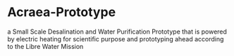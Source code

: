 # Acraea-Prototype

a Small Scale Desalination and Water Purification Prototype that is powered by electric
heating for scientific purpose and prototyping ahead according to the Libre Water Mission